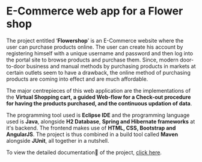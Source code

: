 # E-Commerce web app for a Flower shop

The project entitled ‘**Flowershop**’ is an E-Commerce website where the user can purchase products online. The user can create his account by registering himself with a unique username and password and then log into the portal site to browse products and purchase them. Since, modern door-to-door business and manual methods by purchasing products in markets at certain outlets seem to have a drawback, the online method of purchasing products are coming into effect and are much affordable.

The major centrepieces of this web application are the implementations of the **Virtual Shopping cart, a guided Web-flow for a Check-out procedure for having the products purchased, and the continuous updation of data**.

The programming tool used is **Eclipse IDE** and the programming language used is **Java**, alongside **H2 Database**, **Spring and Hibernate frameworks** at it's backend. The frontend makes use of **HTML, CSS, Bootstrap and AngularJS**. The project is thus combined in a build tool called **Maven** alongside **JUnit**, all together in a nutshell.

To view the detailed documentation:closed_book: of the project, [click here](https://github.com/alfredaugustin/alfredniitcollaborationportal/wiki).
